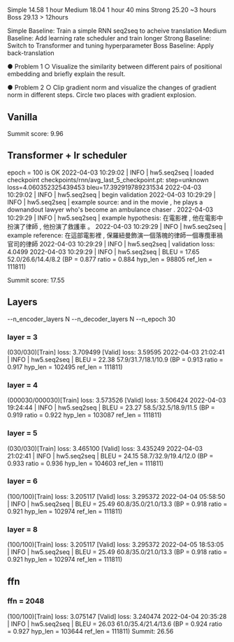 # 
Simple 14.58 1 hour
Medium 18.04 1 hour 40 mins
Strong 25.20 ~3 hours
Boss 29.13 > 12hours

Simple Baseline: Train a simple RNN seq2seq to acheive translation
Medium Baseline: Add learning rate scheduler and train longer
Strong Baseline: Switch to Transformer and tuning hyperparameter
Boss Baseline: Apply back-translation

● Problem 1 
○ Visualize the similarity between different pairs of positional 
embedding and briefly explain the result. 

● Problem 2
○ Clip gradient norm and visualize the changes of gradient norm in 
different steps. Circle two places with gradient explosion.

## Vanilla 
Summit score: 9.96

## Transformer + lr scheduler
epoch = 100 is OK 
2022-04-03 10:29:02 | INFO | hw5.seq2seq | loaded checkpoint checkpoints/rnn/avg_last_5_checkpoint.pt: step=unknown loss=4.060352325439453 bleu=17.392919789231534
2022-04-03 10:29:02 | INFO | hw5.seq2seq | begin validation
2022-04-03 10:29:29 | INFO | hw5.seq2seq | example source: and in the movie , he plays a downandout lawyer who's become an ambulance chaser .
2022-04-03 10:29:29 | INFO | hw5.seq2seq | example hypothesis: 在電影裡 , 他在電影中扮演了律師 , 他扮演了救護車 。
2022-04-03 10:29:29 | INFO | hw5.seq2seq | example reference: 在這部電影裡 , 保羅紐曼飾演一個落魄的律師一個專攬車禍官司的律師
2022-04-03 10:29:29 | INFO | hw5.seq2seq | validation loss:	4.0499
2022-04-03 10:29:29 | INFO | hw5.seq2seq | BLEU = 17.65 52.0/26.6/14.4/8.2 (BP = 0.877 ratio = 0.884 hyp_len = 98805 ref_len = 111811)

Summit score: 17.55

## Layers
--n_encoder_layers N
--n_decoder_layers N
--n_epoch 30
### layer = 3
(030/030)[Train] loss: 3.709499 [Valid] loss: 3.59595
2022-04-03 21:02:41 | INFO | hw5.seq2seq |  BLEU = 22.38 57.9/31.7/18.1/10.9 (BP = 0.913 ratio = 0.917 hyp_len = 102495 ref_len = 111811)
### layer = 4
(000030/000030)[Train] loss: 3.573526 [Valid] loss: 3.506424
2022-04-03 19:24:44 | INFO | hw5.seq2seq | BLEU = 23.27 58.5/32.5/18.9/11.5 (BP = 0.919 ratio = 0.922 hyp_len = 103087 ref_len = 111811)

### layer = 5
(030/030)[Train] loss: 3.465100 [Valid] loss: 3.435249
2022-04-03 21:02:41 | INFO | hw5.seq2seq | BLEU = 24.15 58.7/32.9/19.4/12.0 (BP = 0.933 ratio = 0.936 hyp_len = 104603 ref_len = 111811)

### layer = 6 
(100/100)[Train] loss: 3.205117 [Valid] loss: 3.295372
2022-04-04 05:58:50 | INFO | hw5.seq2seq | BLEU = 25.49 60.8/35.0/21.0/13.3 (BP = 0.918 ratio = 0.921 hyp_len = 102974 ref_len = 111811)

### layer = 8 
(100/100)[Train] loss: 3.205117 [Valid] loss: 3.295372
2022-04-05 18:53:05 | INFO | hw5.seq2seq | BLEU = 25.49 60.8/35.0/21.0/13.3 (BP = 0.918 ratio = 0.921 hyp_len = 102974 ref_len = 111811)

## ffn
### ffn = 2048
(100/100)[Train] loss: 3.075147 [Valid] loss: 3.240474
2022-04-04 20:35:28 | INFO | hw5.seq2seq | BLEU = 26.03 61.0/35.4/21.4/13.6 (BP = 0.924 ratio = 0.927 hyp_len = 103644 ref_len = 111811)
Summit: 26.56




